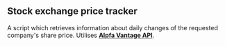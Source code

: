 ## Stock exchange price tracker

A script which retrieves information about daily changes of the requested company's share price. Utilises [**Alpfa Vantage API**](https://www.alphavantage.co/ "https://www.alphavantage.co/").
